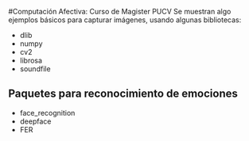 #Computación Afectiva: Curso de Magister PUCV
Se muestran algo ejemplos básicos para capturar imágenes, usando algunas bibliotecas:
- dlib
- numpy
- cv2
- librosa
- soundfile

## Paquetes para reconocimiento de emociones
- face_recognition
- deepface
- FER